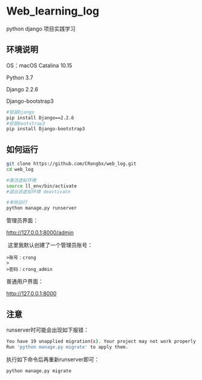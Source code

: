 # Web_learning_log
python django 项目实践学习

## 环境说明

OS：macOS Catalina 10.15

Python 3.7

Django 2.2.6

Django-bootstrap3

```bash
#安装Django
pip install Django==2.2.6
#安装bootstrap3
pip install Django-bootstrap3
```

## 如何运行

```bash
git clone https://github.com/CRongbx/web_log.git
cd web_log
```

```bash
#激活虚拟环境
source ll_env/bin/activate
#退出该虚拟环境 deavtivate

#本地运行
python manage.py runserver

```

管理员界面：

http://127.0.0.1:8000/admin

​	这里我默认创建了一个管理员账号：

	>账号：crong
	>
	>密码：crong_admin

普通用户界面：

http://127.0.0.1:8000



## 注意

runserver时可能会出现如下报错：

```bash
You have 19 unapplied migration(s). Your project may not work properly until you apply the migrations for app(s): admin, auth, contenttypes, learning_logs, sessions.
Run 'python manage.py migrate' to apply them.
```

执行如下命令后再重新runserver即可：

```bash
python manage.py migrate
```







